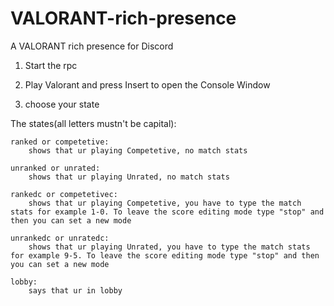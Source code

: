 # VALORANT-rich-presence
A VALORANT rich presence for Discord

1. Start the rpc
2. Play Valorant and press Insert to open the Console Window

3. choose your state

The states(all letters mustn't be capital):

	ranked or competetive:
		shows that ur playing Competetive, no match stats
		
	unranked or unrated:
		shows that ur playing Unrated, no match stats
		
	rankedc or competetivec:
		shows that ur playing Competetive, you have to type the match stats for example 1-0. To leave the score editing mode type "stop" and then you can set a new mode
		
	unrankedc or unratedc:
		shows that ur playing Unrated, you have to type the match stats for example 9-5. To leave the score editing mode type "stop" and then you can set a new mode
		
	lobby:
		says that ur in lobby
